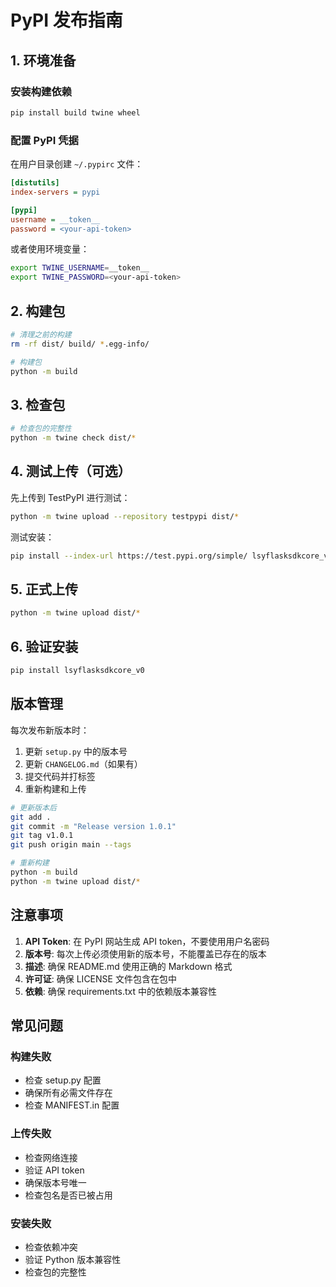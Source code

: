 # PyPI 发布指南

## 1. 环境准备

### 安装构建依赖
```bash
pip install build twine wheel
```

### 配置 PyPI 凭据
在用户目录创建 `~/.pypirc` 文件：

```ini
[distutils]
index-servers = pypi

[pypi]
username = __token__
password = <your-api-token>
```

或者使用环境变量：
```bash
export TWINE_USERNAME=__token__
export TWINE_PASSWORD=<your-api-token>
```

## 2. 构建包

```bash
# 清理之前的构建
rm -rf dist/ build/ *.egg-info/

# 构建包
python -m build
```

## 3. 检查包

```bash
# 检查包的完整性
python -m twine check dist/*
```

## 4. 测试上传（可选）

先上传到 TestPyPI 进行测试：

```bash
python -m twine upload --repository testpypi dist/*
```

测试安装：
```bash
pip install --index-url https://test.pypi.org/simple/ lsyflasksdkcore_v0
```

## 5. 正式上传

```bash
python -m twine upload dist/*
```

## 6. 验证安装

```bash
pip install lsyflasksdkcore_v0
```

## 版本管理

每次发布新版本时：

1. 更新 `setup.py` 中的版本号
2. 更新 `CHANGELOG.md`（如果有）
3. 提交代码并打标签
4. 重新构建和上传

```bash
# 更新版本后
git add .
git commit -m "Release version 1.0.1"
git tag v1.0.1
git push origin main --tags

# 重新构建
python -m build
python -m twine upload dist/*
```

## 注意事项

1. **API Token**: 在 PyPI 网站生成 API token，不要使用用户名密码
2. **版本号**: 每次上传必须使用新的版本号，不能覆盖已存在的版本
3. **描述**: 确保 README.md 使用正确的 Markdown 格式
4. **许可证**: 确保 LICENSE 文件包含在包中
5. **依赖**: 确保 requirements.txt 中的依赖版本兼容性

## 常见问题

### 构建失败
- 检查 setup.py 配置
- 确保所有必需文件存在
- 检查 MANIFEST.in 配置

### 上传失败
- 检查网络连接
- 验证 API token
- 确保版本号唯一
- 检查包名是否已被占用

### 安装失败
- 检查依赖冲突
- 验证 Python 版本兼容性
- 检查包的完整性
